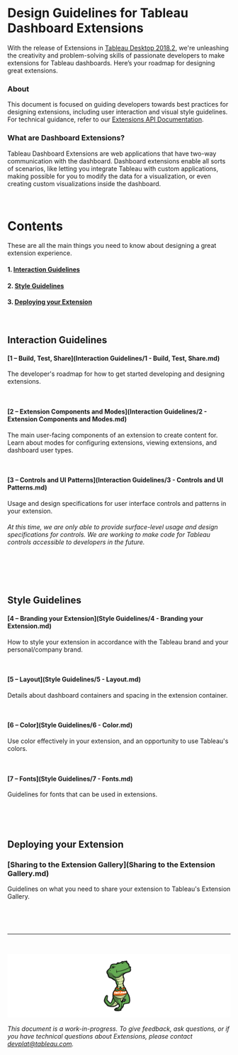 # Design Guidelines for Tableau Dashboard Extensions

With the release of Extensions in [Tableau Desktop 2018.2](https://www.tableau.com/support/releases/desktop/2018.2), we're unleashing the creativity and problem-solving skills of passionate developers to make extensions for Tableau dashboards. Here’s your roadmap for designing great extensions.


### About
This document is focused on guiding developers towards best practices for designing extensions, including user interaction and visual style guidelines. For technical guidance, refer to our [Extensions API Documentation](https://tableau.github.io/extensions-api/).


### What are Dashboard Extensions?
Tableau Dashboard Extensions are web applications that have two-way communication with the dashboard. Dashboard extensions enable all sorts of scenarios, like letting you integrate Tableau with custom applications, making possible for you to modify the data for a visualization, or even creating custom visualizations inside the dashboard. 

&nbsp;

# Contents
These are all the main things you need to know about designing a great extension experience.

#### 1. [Interaction Guidelines](#interaction-guidelines)
#### 2. [Style Guidelines](#style-guidelines)
#### 3. [Deploying your Extension](#deploying-your-extension)

&nbsp;

## Interaction Guidelines

#### [1 – Build, Test, Share](Interaction Guidelines/1 - Build, Test, Share.md)
The developer's roadmap for how to get started developing and designing extensions.

&nbsp;

#### [2 – Extension Components and Modes](Interaction Guidelines/2 - Extension Components and Modes.md)
The main user-facing components of an extension to create content for. Learn about modes for configuring extensions, viewing extensions, and dashboard user types.

&nbsp;

#### [3 – Controls and UI Patterns](Interaction Guidelines/3 - Controls and UI Patterns.md)
Usage and design specifications for user interface controls and patterns in your extension.

###### *At this time, we are only able to provide surface-level usage and design specifications for controls. We are working to make code for Tableau controls accessible to developers in the future.*

&nbsp;

&nbsp;

## Style Guidelines

#### [4 – Branding your Extension](Style Guidelines/4 - Branding your Extension.md)
How to style your extension in accordance with the Tableau brand and your personal/company brand.

&nbsp;

#### [5 – Layout](Style Guidelines/5 - Layout.md)
Details about dashboard containers and spacing in the extension container.

&nbsp;

#### [6 – Color](Style Guidelines/6 - Color.md)
Use color effectively in your extension, and an opportunity to use Tableau's colors.

&nbsp;

#### [7 – Fonts](Style Guidelines/7 - Fonts.md)
Guidelines for fonts that can be used in extensions.

&nbsp;

&nbsp;

## Deploying your Extension

### [Sharing to the Extension Gallery](Sharing to the Extension Gallery.md)
Guidelines on what you need to share your extension to Tableau's Extension Gallery.

&nbsp;

&nbsp;

---
&nbsp;

![Extensions are made using a manifest file called a .trex! FreLard stands for the Seattle neighborhoods of Fremont and Wallingford, where Tableau's headquarters stands.](imgs/trex.png)

*This document is a work-in-progress. To give feedback, ask questions, or if you have technical questions about Extensions, please contact devplat@tableau.com.*
